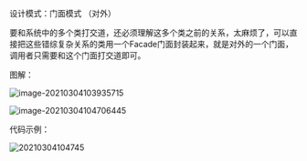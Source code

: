 设计模式：门面模式 （对外）

要和系统中的多个类打交道，还必须理解这多个类之前的关系，太麻烦了，可以直接把这些错综复杂关系的类用一个Facade门面封装起来，就是对外的一个门面，调用者只需要和这个门面打交道即可。

图解：

![image-20210304103935715](https://github.com/wuwenyishi/pages/raw/gh-pages/image/others/20210304103936.png)



![image-20210304104706445](https://github.com/wuwenyishi/pages/raw/gh-pages/image/others/20210304104708.png)

代码示例：

![20210304104745](https://github.com/wuwenyishi/pages/raw/gh-pages/image/others/20210304104804.png)




